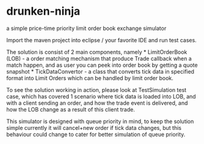 drunken-ninja
=============

a simple price-time priority limit order book exchange simulator 

Import the maven project into eclipse / your favorite IDE and run test cases. 

The solution is consist of 2 main components, namely 
	* LimitOrderBook (LOB) - a order matching mechanism that produce Trade callback when a match happen, and as user you can peek into order book by getting a quote snapshot 
	* TickDataConvertor - a class that converts tick data in specified format into Limit Orders which can be handled by limit order book. 

To see the solution working in action, please look at TestSimulation test case, which has covered 1 scenario where tick data is loaded into LOB, and with a client sending an order, and how the trade event is delivered, and how the LOB change as a result of this client trade.

This simulator is designed with queue priority in mind, to keep the solution simple currently it will cancel+new order if tick data changes, but this behaviour could change to cater for better simulation of queue priority. 

